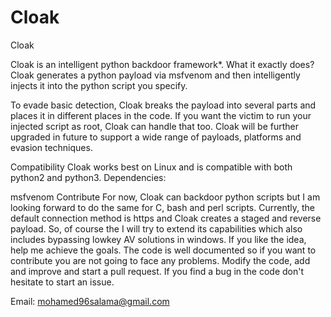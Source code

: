 # Cloak
Cloak

Cloak is an intelligent python backdoor framework*.
What it exactly does?
Cloak generates a python payload via msfvenom and then intelligently injects it into the python script you specify.

To evade basic detection, Cloak breaks the payload into several parts and places it in different places in the code. If you want the victim to run your injected script as root, Cloak can handle that too. Cloak will be further upgraded in future to support a wide range of payloads, platforms and evasion techniques.



Compatibility
Cloak works best on Linux and is compatible with both python2 and python3. Dependencies:

msfvenom
Contribute
For now, Cloak can backdoor python scripts but I am looking forward to do the same for C, bash and perl scripts. Currently, the default connection method is https and Cloak creates a staged and reverse payload. So, of course the I will try to extend its capabilities which also includes bypassing lowkey AV solutions in windows.
If you like the idea, help me achieve the goals. The code is well documented so if you want to contribute you are not going to face any problems. Modify the code, add and improve and start a pull request.
If you find a bug in the code don't hesitate to start an issue.

Email: mohamed96salama@gmail.com
